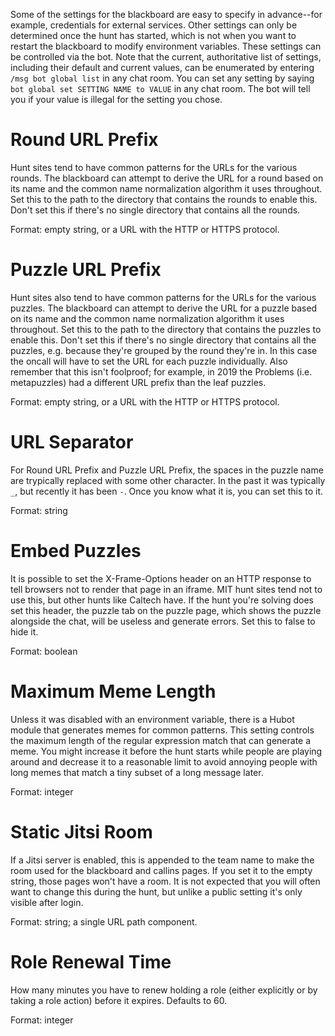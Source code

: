Some of the settings for the blackboard are easy to specify in advance--for example, credentials for external services. Other settings can only be determined once the hunt has started, which is not when you want to restart the blackboard to modify environment variables. These settings can be controlled via the bot. Note that the current, authoritative list of settings, including their default and current values, can be enumerated by entering `/msg bot global list` in any chat room. You can set any setting by saying `bot global set SETTING NAME to VALUE` in any chat room. The bot will tell you if your value is illegal for the setting you chose.

# Round URL Prefix

Hunt sites tend to have common patterns for the URLs for the various rounds. The blackboard can attempt to derive the URL for a round based on its name and the common name normalization algorithm it uses throughout. Set this to the path to the directory that contains the rounds to enable this. Don't set this if there's no single directory that contains all the rounds.

Format: empty string, or a URL with the HTTP or HTTPS protocol.

# Puzzle URL Prefix

Hunt sites also tend to have common patterns for the URLs for the various puzzles. The blackboard can attempt to derive the URL for a puzzle based on its name and the common name normalization algorithm it uses throughout. Set this to the path to the directory that contains the puzzles to enable this. Don't set this if there's no single directory that contains all the puzzles, e.g. because they're grouped by the round they're in. In this case the oncall will have to set the URL for each puzzle individually. Also remember that this isn't foolproof; for example, in 2019 the Problems (i.e. metapuzzles) had a different URL prefix than the leaf puzzles.

Format: empty string, or a URL with the HTTP or HTTPS protocol.

# URL Separator

For Round URL Prefix and Puzzle URL Prefix, the spaces in the puzzle name are trypically replaced with some other character. In the past it was typically `_`, but recently it has been `-`. Once you know what it is, you can set this to it.

Format: string

# Embed Puzzles

It is possible to set the X-Frame-Options header on an HTTP response to tell browsers not to render that page in an iframe. MIT hunt sites tend not to use this, but other hunts like Caltech have. If the hunt you're solving does set this header, the puzzle tab on the puzzle page, which shows the puzzle alongside the chat, will be useless and generate errors. Set this to false to hide it.

Format: boolean

# Maximum Meme Length

Unless it was disabled with an environment variable, there is a Hubot module that generates memes for common patterns. This setting controls the maximum length of the regular expression match that can generate a meme. You might increase it before the hunt starts while people are playing around and decrease it to a reasonable limit to avoid annoying people with long memes that match a tiny subset of a long message later.

Format: integer

# Static Jitsi Room

If a Jitsi server is enabled, this is appended to the team name to make the room used for the blackboard and callins pages. If you set it to the empty string, those pages won't have a room. It is not expected that you will often want to change this during the hunt, but unlike a public setting it's only visible after login.

Format: string; a single URL path component.

# Role Renewal Time

How many minutes you have to renew holding a role (either explicitly or by taking a role action) before it expires. Defaults to 60.

Format: integer